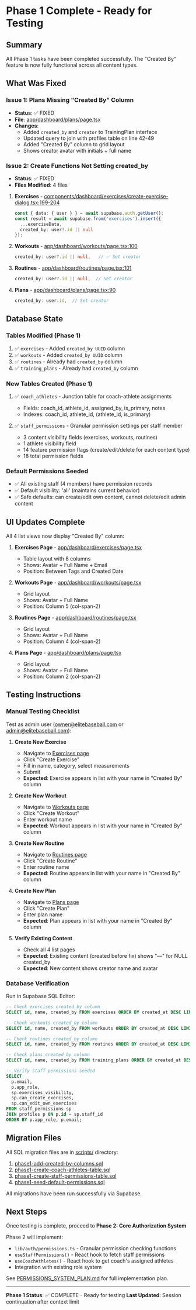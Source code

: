 # Phase 1 Complete - Ready for Testing

## Summary
All Phase 1 tasks have been completed successfully. The "Created By" feature is now fully functional across all content types.

## What Was Fixed

### Issue 1: Plans Missing "Created By" Column
- **Status**: ✅ FIXED
- **File**: [app/dashboard/plans/page.tsx](app/dashboard/plans/page.tsx)
- **Changes**:
  - Added `created_by` and `creator` to TrainingPlan interface
  - Updated query to join with profiles table on line 42-49
  - Added "Created By" column to grid layout
  - Shows creator avatar with initials + full name

### Issue 2: Create Functions Not Setting created_by
- **Status**: ✅ FIXED
- **Files Modified**: 4 files

1. **Exercises** - [components/dashboard/exercises/create-exercise-dialog.tsx:199-204](components/dashboard/exercises/create-exercise-dialog.tsx#L199-L204)
   ```typescript
   const { data: { user } } = await supabase.auth.getUser();
   const result = await supabase.from('exercises').insert({
     ...exerciseData,
     created_by: user?.id || null
   });
   ```

2. **Workouts** - [app/dashboard/workouts/page.tsx:100](app/dashboard/workouts/page.tsx#L100)
   ```typescript
   created_by: user?.id || null,   // ✅ Set creator
   ```

3. **Routines** - [app/dashboard/routines/page.tsx:101](app/dashboard/routines/page.tsx#L101)
   ```typescript
   created_by: user?.id || null,  // Set creator
   ```

4. **Plans** - [app/dashboard/plans/page.tsx:90](app/dashboard/plans/page.tsx#L90)
   ```typescript
   created_by: user.id,  // Set creator
   ```

## Database State

### Tables Modified (Phase 1)
1. ✅ `exercises` - Added `created_by UUID` column
2. ✅ `workouts` - Added `created_by UUID` column
3. ✅ `routines` - Already had `created_by` column
4. ✅ `training_plans` - Already had `created_by` column

### New Tables Created (Phase 1)
1. ✅ `coach_athletes` - Junction table for coach-athlete assignments
   - Fields: coach_id, athlete_id, assigned_by, is_primary, notes
   - Indexes: coach_id, athlete_id, (athlete_id, is_primary)

2. ✅ `staff_permissions` - Granular permission settings per staff member
   - 3 content visibility fields (exercises, workouts, routines)
   - 1 athlete visibility field
   - 14 feature permission flags (create/edit/delete for each content type)
   - 18 total permission fields

### Default Permissions Seeded
- ✅ All existing staff (4 members) have permission records
- ✅ Default visibility: 'all' (maintains current behavior)
- ✅ Safe defaults: can create/edit own content, cannot delete/edit admin content

## UI Updates Complete

All 4 list views now display "Created By" column:

1. **Exercises Page** - [app/dashboard/exercises/page.tsx](app/dashboard/exercises/page.tsx)
   - Table layout with 8 columns
   - Shows: Avatar + Full Name + Email
   - Position: Between Tags and Created Date

2. **Workouts Page** - [app/dashboard/workouts/page.tsx](app/dashboard/workouts/page.tsx)
   - Grid layout
   - Shows: Avatar + Full Name
   - Position: Column 5 (col-span-2)

3. **Routines Page** - [app/dashboard/routines/page.tsx](app/dashboard/routines/page.tsx)
   - Grid layout
   - Shows: Avatar + Full Name
   - Position: Column 4 (col-span-2)

4. **Plans Page** - [app/dashboard/plans/page.tsx](app/dashboard/plans/page.tsx)
   - Grid layout
   - Shows: Avatar + Full Name
   - Position: Column 2 (col-span-2)

## Testing Instructions

### Manual Testing Checklist

Test as admin user (owner@elitebaseball.com or admin@elitebaseball.com):

1. **Create New Exercise**
   - Navigate to [Exercises page](http://localhost:3000/dashboard/exercises)
   - Click "Create Exercise"
   - Fill in name, category, select measurements
   - Submit
   - **Expected**: Exercise appears in list with your name in "Created By" column

2. **Create New Workout**
   - Navigate to [Workouts page](http://localhost:3000/dashboard/workouts)
   - Click "Create Workout"
   - Enter workout name
   - **Expected**: Workout appears in list with your name in "Created By" column

3. **Create New Routine**
   - Navigate to [Routines page](http://localhost:3000/dashboard/routines)
   - Click "Create Routine"
   - Enter routine name
   - **Expected**: Routine appears in list with your name in "Created By" column

4. **Create New Plan**
   - Navigate to [Plans page](http://localhost:3000/dashboard/plans)
   - Click "Create Plan"
   - Enter plan name
   - **Expected**: Plan appears in list with your name in "Created By" column

5. **Verify Existing Content**
   - Check all 4 list pages
   - **Expected**: Existing content (created before fix) shows "—" for NULL created_by
   - **Expected**: New content shows creator name and avatar

### Database Verification

Run in Supabase SQL Editor:

```sql
-- Check exercises created_by column
SELECT id, name, created_by FROM exercises ORDER BY created_at DESC LIMIT 5;

-- Check workouts created_by column
SELECT id, name, created_by FROM workouts ORDER BY created_at DESC LIMIT 5;

-- Check routines created_by column
SELECT id, name, created_by FROM routines ORDER BY created_at DESC LIMIT 5;

-- Check plans created_by column
SELECT id, name, created_by FROM training_plans ORDER BY created_at DESC LIMIT 5;

-- Verify staff permissions seeded
SELECT
  p.email,
  p.app_role,
  sp.exercises_visibility,
  sp.can_create_exercises,
  sp.can_edit_own_exercises
FROM staff_permissions sp
JOIN profiles p ON p.id = sp.staff_id
ORDER BY p.app_role, p.email;
```

## Migration Files

All SQL migration files are in [scripts/](scripts/) directory:

1. [phase1-add-created-by-columns.sql](scripts/phase1-add-created-by-columns.sql)
2. [phase1-create-coach-athletes-table.sql](scripts/phase1-create-coach-athletes-table.sql)
3. [phase1-create-staff-permissions-table.sql](scripts/phase1-create-staff-permissions-table.sql)
4. [phase1-seed-default-permissions.sql](scripts/phase1-seed-default-permissions.sql)

All migrations have been run successfully via Supabase.

## Next Steps

Once testing is complete, proceed to **Phase 2: Core Authorization System**

Phase 2 will implement:
- `lib/auth/permissions.ts` - Granular permission checking functions
- `useStaffPermissions()` - React hook to fetch staff permissions
- `useCoachAthletes()` - React hook to get coach's assigned athletes
- Integration with existing role system

See [PERMISSIONS_SYSTEM_PLAN.md](PERMISSIONS_SYSTEM_PLAN.md) for full implementation plan.

---

**Phase 1 Status**: ✅ COMPLETE - Ready for testing
**Last Updated**: Session continuation after context limit
